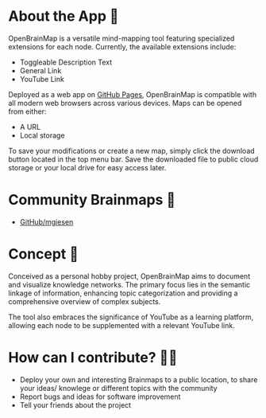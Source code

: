 # About the App 📱

OpenBrainMap is a versatile mind-mapping tool featuring specialized extensions for each node. Currently, the available extensions include:

- Toggleable Description Text
- General Link
- YouTube Link

Deployed as a web app on [GitHub Pages](https://mgiesen.github.io/OpenBrainMap/), OpenBrainMap is compatible with all modern web browsers across various devices. Maps can be opened from either:

- A URL
- Local storage

To save your modifications or create a new map, simply click the download button located in the top menu bar. Save the downloaded file to public cloud storage or your local drive for easy access later.

# Community Brainmaps 🤝

- [GitHub/mgiesen](https://github.com/mgiesen/Brainmaps)

# Concept 🔨

Conceived as a personal hobby project, OpenBrainMap aims to document and visualize knowledge networks. The primary focus lies in the semantic linkage of information, enhancing topic categorization and providing a comprehensive overview of complex subjects.

The tool also embraces the significance of YouTube as a learning platform, allowing each node to be supplemented with a relevant YouTube link.

# How can I contribute? 💁🏼

- Deploy your own and interesting Brainmaps to a public location, to share your ideas/ knowlege or different topics with the community
- Report bugs and ideas for software improvement
- Tell your friends about the project
